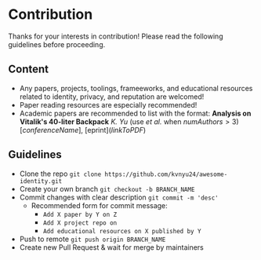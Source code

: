 # Contribution

Thanks for your interests in contribution! Please read the following guidelines before proceeding.

## Content

- Any papers, projects, toolings, frameeworks, and educational resources related to identity, privacy, and reputation are welcomed!
- Paper reading resources are especially recommended!
- Academic papers are recommended to list with the format:
 **Analysis on Vitalik's 40-liter Backpack**
  *K. Yu* (use *et al.* when $numAuthors > 3$)
  [$conferenceName$], [eprint]\($linkToPDF$)

## Guidelines

- Clone the repo `git clone https://github.com/kvnyu24/awesome-identity.git`
- Create your own branch `git checkout -b BRANCH_NAME`
- Commit changes with clear description `git commit -m 'desc'`
  - Recommended form for commit message: 
    - `Add X paper by Y on Z`
    - `Add X project repo on`
    - `Add educational resources on X published by Y`
- Push to remote `git push origin BRANCH_NAME`
- Create new Pull Request & wait for merge by maintainers
